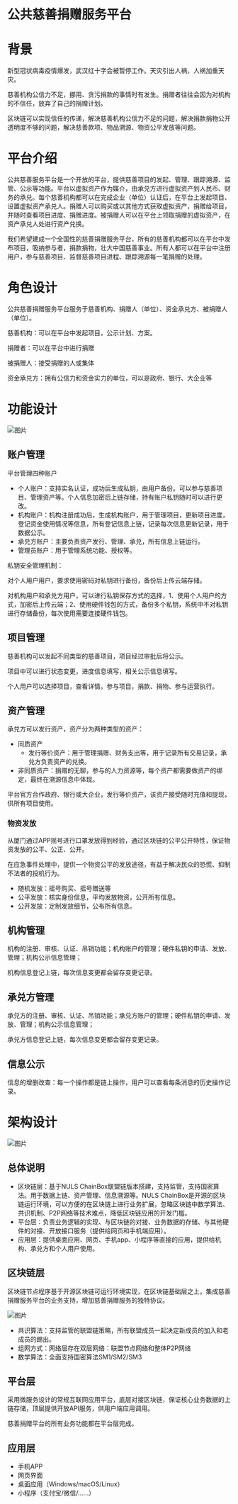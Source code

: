 # 公共慈善捐赠服务平台
# **背景**
新型冠状病毒疫情爆发，武汉红十字会被暂停工作。天灾引出人祸，人祸加重天灾。

慈善机构公信力不足，挪用、贪污捐款的事情时有发生。捐赠者往往会因为对机构的不信任，放弃了自己的捐赠计划。

区块链可以实现信任的传递，解决慈善机构公信力不足的问题，解决捐款捐物公开透明度不够的问题，解决慈善款项、物品溯源、物资公平发放等问题。

# **平台介绍**
公共慈善服务平台是一个开放的平台，提供慈善项目的发起、管理、跟踪溯源、监管、公示等功能。平台以虚拟资产作为媒介，由承兑方进行虚拟资产到人民币、财务的承兑。每个慈善机构都可以在完成企业（单位）认证后，在平台上发起项目、设置虚拟资产承兑人。捐赠人可以购买或以其他方式获取虚拟资产，捐赠给项目，并随时查看项目进度、捐赠进度。被捐赠人可以在平台上领取捐赠的虚拟资产，在资产承兑人处进行资产兑换。

我们希望建成一个全国性的慈善捐赠服务平台，所有的慈善机构都可以在平台中发布项目，吸纳参与者，捐款捐物，壮大中国慈善事业。所有人都可以在平台中注册用户，参与慈善项目、监督慈善项目进程、跟踪溯源每一笔捐赠的处理。

# **角色设计**
公共慈善捐赠服务平台服务于慈善机构、捐赠人（单位）、资金承兑方、被捐赠人（单位）。

慈善机构：可以在平台中发起项目，公示计划、方案。

捐赠者：可以在平台中进行捐赠

被捐赠人：接受捐赠的人或集体

资金承兑方：拥有公信力和资金实力的单位，可以是政府、银行、大企业等

# **功能设计**

![图片](./imgs/1.png)

## 账户管理
平台管理四种账户

* 个人账户：支持实名认证，成功后生成私钥，由用户备份。可以参与慈善项目、管理资产等。个人信息加密后上链存储，持有账户私钥随时可以进行更改。
* 机构账户：机构注册成功后，生成机构账户，用于管理项目，更新项目进度，登记资金使用情况等信息，所有登记信息上链，记录每次信息更新记录，用于数据公示。
* 承兑方账户：主要负责资产发行、管理、承兑，所有信息上链运行。
* 管理员账户：用于管理系统功能、授权等。

私钥安全管理机制：

对个人用户用户，要求使用密码对私钥进行备份，备份后上传云端存储。

对机构用户和承兑方用户，可以进行私钥保存方式的选择，1、使用个人用户的方式，加密后上传云端；2、使用硬件钱包的方式，备份多个私钥，系统中不对私钥进行存储备份，每次使用需要连接硬件钱包。

## 项目管理
慈善机构可以发起不同类型的慈善项目，项目经过审批后将公示。

项目中可以进行状态变更，进度信息填写，相关公示信息填写。

个人用户可以选择项目，查看详情，参与项目，捐款、捐物、参与运营执行。

## 资产管理
承兑方可以发行资产，资产分为两种类型的资产：

* 同质资产
  * 发行等价资产：用于管理捐赠、财务支出等，用于记录所有交易记录，承兑方负责资产的兑换。
* 非同质资产：捐赠的无聊，参与的人力资源等，每个资产都需要做资产的绑定，最终在溯源信息中体现。

平台官方合作政府、银行或大企业，发行等价资产，该资产接受随时充值和提现，供所有项目使用。

### 物资发放
从厦门通过APP摇号进行口罩发放得到经验，通过区块链的公平公开特性，保证物资发放的公平、公正、公开。

在应急事件处理中，提供一个物资公平的发放途径，有益于解决民众的恐慌、抑制不法者的投机行为。

* 随机发放：摇号购买、摇号赠送等
* 公平发放：核实身份信息，平均发放物资，公开所有信息。
* 公开发放：定制发放细节，公布所有信息。
## 机构管理
机构的注册、审核、认证、吊销功能；机构账户的管理；硬件私钥的申请、发放、管理；机构公示信息管理；

机构信息登记上链，每次信息变更都会留存变更记录。

## 承兑方管理
承兑方的注册、审核、认证、吊销功能；承兑方账户的管理；硬件私钥的申请、发放、管理；机构公示信息管理；

承兑方信息登记上链，每次信息变更都会留存变更记录。

## 信息公示
信息的增删改查：每一个操作都是链上操作，用户可以查看每条消息的历史操作记录。

# 架构设计
![图片](./imgs/2.png)

## 总体说明
* 区块链层：基于NULS ChainBox联盟链版本搭建，支持监管，支持国密算法。用于数据上链、资产管理、信息溯源等。NULS ChainBox是开源的区块链运行环境，可以方便的在区块链上进行业务扩展，忽略区块链中数学算法、共识机制、P2P网络等技术难点，降低区块链应用的开发门槛。
* 平台层：负责业务逻辑的实现、与区块链的对接、业务数据的存储、与其他硬件的对接、开放接口服务（提供给网页和手机端应用）。
* 应用层：提供桌面应用、网页、手机app、小程序等直接的应用，提供给机构、承兑方和个人用户使用。
## 区块链层
区块链节点程序基于开源区块链可运行环境实现，在区块链基础层之上，集成慈善捐赠服务平台的业务支持，增加慈善捐赠服务的独特协议。

![图片](./imgs/3.png)

* 共识算法：支持监管的联盟链策略，所有联盟成员一起决定新成员的加入和老成员的踢出。
* 组网方式：网络层存在双层网络：联盟节点网络和整体P2P网络
* 数学算法：全面支持国密算法SM1/SM2/SM3
## 平台层
采用微服务设计的常规互联网应用平台，底层对接区块链，保证核心业务数据的上链存储，顶层提供开放API服务，供用户端应用调用。

慈善捐赠平台的所有业务功能都在平台层完成。

## 应用层
* 手机APP
* 网页界面
* 桌面应用（Windows/macOS/Linux）
* 小程序（支付宝/微信/……）

